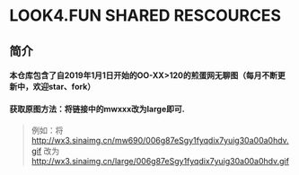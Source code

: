 # LOOK4.FUN SHARED RESCOURCES

## 简介

#### 本仓库包含了自2019年1月1日开始的OO-XX>120的煎蛋网无聊图（每月不断更新中，欢迎star、fork）
#### 获取原图方法：将链接中的mwxxx改为large即可.
>例如：将
> http://wx3.sinaimg.cn/mw690/006g87eSgy1fyqdix7yuig30a00a0hdv.gif
> 改为 http://wx3.sinaimg.cn/large/006g87eSgy1fyqdix7yuig30a00a0hdv.gif